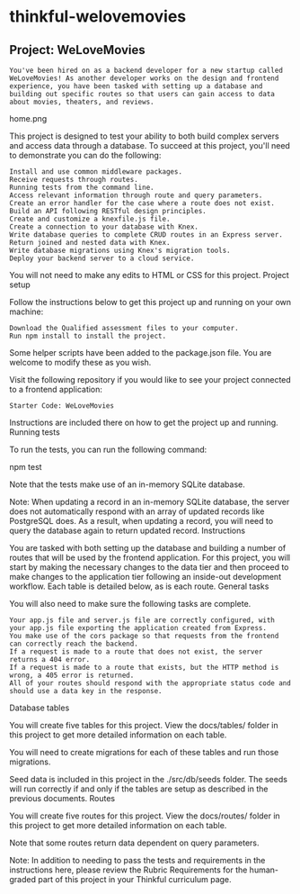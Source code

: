 # thinkful-welovemovies

## Project: WeLoveMovies

    You've been hired on as a backend developer for a new startup called WeLoveMovies! As another developer works on the design and frontend experience, you have been tasked with setting up a database and building out specific routes so that users can gain access to data about movies, theaters, and reviews.

home.png

This project is designed to test your ability to both build complex servers and access data through a database. To succeed at this project, you'll need to demonstrate you can do the following:

    Install and use common middleware packages.
    Receive requests through routes.
    Running tests from the command line.
    Access relevant information through route and query parameters.
    Create an error handler for the case where a route does not exist.
    Build an API following RESTful design principles.
    Create and customize a knexfile.js file.
    Create a connection to your database with Knex.
    Write database queries to complete CRUD routes in an Express server.
    Return joined and nested data with Knex.
    Write database migrations using Knex's migration tools.
    Deploy your backend server to a cloud service.

You will not need to make any edits to HTML or CSS for this project.
Project setup

Follow the instructions below to get this project up and running on your own machine:

    Download the Qualified assessment files to your computer.
    Run npm install to install the project.

Some helper scripts have been added to the package.json file. You are welcome to modify these as you wish.

Visit the following repository if you would like to see your project connected to a frontend application:

    Starter Code: WeLoveMovies

Instructions are included there on how to get the project up and running.
Running tests

To run the tests, you can run the following command:

npm test

Note that the tests make use of an in-memory SQLite database.

Note: When updating a record in an in-memory SQLite database, the server does not automatically respond with an array of updated records like PostgreSQL does. As a result, when updating a record, you will need to query the database again to return updated record.
Instructions

You are tasked with both setting up the database and building a number of routes that will be used by the frontend application. For this project, you will start by making the necessary changes to the data tier and then proceed to make changes to the application tier following an inside-out development workflow. Each table is detailed below, as is each route.
General tasks

You will also need to make sure the following tasks are complete.

    Your app.js file and server.js file are correctly configured, with your app.js file exporting the application created from Express.
    You make use of the cors package so that requests from the frontend can correctly reach the backend.
    If a request is made to a route that does not exist, the server returns a 404 error.
    If a request is made to a route that exists, but the HTTP method is wrong, a 405 error is returned.
    All of your routes should respond with the appropriate status code and should use a data key in the response.

Database tables

You will create five tables for this project. View the docs/tables/ folder in this project to get more detailed information on each table.

You will need to create migrations for each of these tables and run those migrations.

Seed data is included in this project in the ./src/db/seeds folder. The seeds will run correctly if and only if the tables are setup as described in the previous documents.
Routes

You will create five routes for this project. View the docs/routes/ folder in this project to get more detailed information on each table.

Note that some routes return data dependent on query parameters.

Note: In addition to needing to pass the tests and requirements in the instructions here, please review the Rubric Requirements for the human-graded part of this project in your Thinkful curriculum page.
